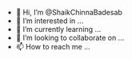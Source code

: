 - 👋 Hi, I’m @ShaikChinnaBadesab
- 👀 I’m interested in ...
- 🌱 I’m currently learning ...
- 💞️ I’m looking to collaborate on ...
- 📫 How to reach me ...

<!---
ShaikChinnaBadesab/ShaikChinnaBadesab is a ✨ special ✨ repository because its ~`Technologies` (this file) appears on your GitHub profile.
You can click the Preview link to take a look at your changes.
--->
